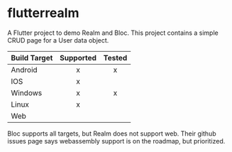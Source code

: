 # flutterrealm

A Flutter project to demo Realm and Bloc. This project contains a simple CRUD page for a User data object.

| Build Target | Supported | Tested |
|--------------|:---------:|:------:|
| Android      |     x     |   x    |
| IOS          |     x     |        |
| Windows      |     x     |   x    |
| Linux        |     x     |        |
| Web          |           |        |

Bloc supports all targets, but Realm does not support web. Their github issues page says webassembly support is on the roadmap, but prioritized.